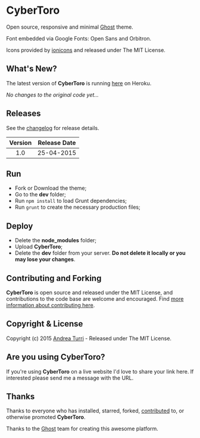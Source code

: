 # CyberToro

Open source, responsive and minimal [Ghost](http://ghost.org/) theme.

Font embedded via Google Fonts: Open Sans and Orbitron.

Icons provided by [ionicons](http://ionicons.com/) and released under The MIT License.

## What's New?

<!--
[My personal website](http://www.andrea-turri.com) is always running the latest version of **GhosToro**. You can preview all new features there.
-->
The latest version of **CyberToro** is running [here](https://cybertoro.herokuapp.com/) on Heroku.

_No changes to the original code yet..._

## Releases

See the [changelog](CHANGELOG.md) for release details.

| Version | Release Date |
| :-----: | :----------: |
| 1.0 | 25-04-2015 |

## Run

- Fork or Download the theme;
- Go to the **dev** folder;
- Run `npm install` to load Grunt dependencies;
- Run `grunt` to create the necessary production files;

## Deploy

- Delete the **node_modules** folder;
- Upload **CyberToro**;
- Delete the **dev** folder from your server. **Do not delete it locally or you may lose your changes**.

## Contributing and Forking

**CyberToro** is open source and released under the MIT License, and contributions to the code base are welcome and encouraged. Find [more information about contributing here](CONTRIBUTING.md).

## Copyright & License

Copyright (c) 2015 [Andrea Turri](http://www.andrea-turri.com) - Released under The MIT License.

## Are you using CyberToro?

If you're using **CyberToro** on a live website I'd love to share your link here. If interested please send me a message with the URL.

## Thanks

Thanks to everyone who has installed, starred, forked, [contributed](https://github.com/Torone/CyberToro/graphs/contributors) to, or otherwise promoted **CyberToro**.

Thanks to the [Ghost](http://ghost.org/) team for creating this awesome platform.
